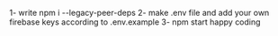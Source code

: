 1- write npm i --legacy-peer-deps
2- make .env file and add your own firebase keys according to .env.example 
3- npm start
happy coding
